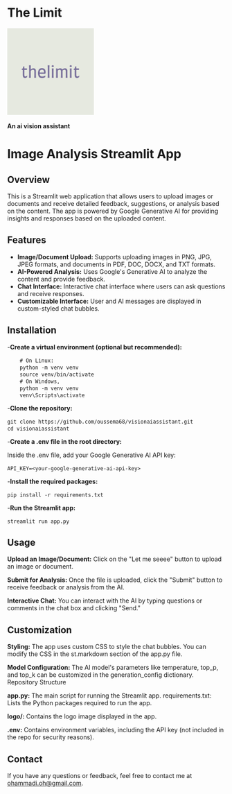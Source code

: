 
# The Limit

<img src="https://github.com/oussema68/visionaiassistant/blob/master/logo/logo.png" alt="Logo" width="200"/>

**An ai vision assistant**

# Image Analysis Streamlit App

## Overview

This is a Streamlit web application that allows users to upload images or documents and receive detailed feedback, suggestions, or analysis based on the content. The app is powered by Google Generative AI for providing insights and responses based on the uploaded content.

## Features

- **Image/Document Upload:** Supports uploading images in PNG, JPG, JPEG formats, and documents in PDF, DOC, DOCX, and TXT formats.
- **AI-Powered Analysis:** Uses Google's Generative AI to analyze the content and provide feedback.
- **Chat Interface:** Interactive chat interface where users can ask questions and receive responses.
- **Customizable Interface:** User and AI messages are displayed in custom-styled chat bubbles.

## Installation

-**Create a virtual environment (optional but recommended):**

        # On Linux:
        python -m venv venv
        source venv/bin/activate  
        # On Windows, 
        python -m venv venv
        venv\Scripts\activate


-**Clone the repository:**

    

    git clone https://github.com/oussema68/visionaiassistant.git
    cd visionaiassistant
-**Create a .env file in the root directory:**

Inside the .env file, add your Google Generative AI API key:


    API_KEY=<your-google-generative-ai-api-key>
-**Install the required packages:**


    pip install -r requirements.txt

-**Run the Streamlit app:**

    streamlit run app.py


## Usage

**Upload an Image/Document:** Click on the "Let me seeee" button to upload an image or document.

**Submit for Analysis:** Once the file is uploaded, click the "Submit" button to receive feedback or analysis from the AI.

**Interactive Chat:** You can interact with the AI by typing questions or comments in the chat box and clicking "Send."

## Customization

**Styling:** The app uses custom CSS to style the chat bubbles. You can modify the CSS in the st.markdown section of the app.py file.

**Model Configuration:** The AI model's parameters like temperature, top_p, and top_k can be customized in the generation_config dictionary.
Repository Structure

**app.py:** The main script for running the Streamlit app.
requirements.txt: Lists the Python packages required to run the app.

**logo/:** Contains the logo image displayed in the app.

**.env:** Contains environment variables, including the API key (not included in the repo for security reasons).



## Contact
If you have any questions or feedback, feel free to contact me at ohammadi.oh@gmail.com.

